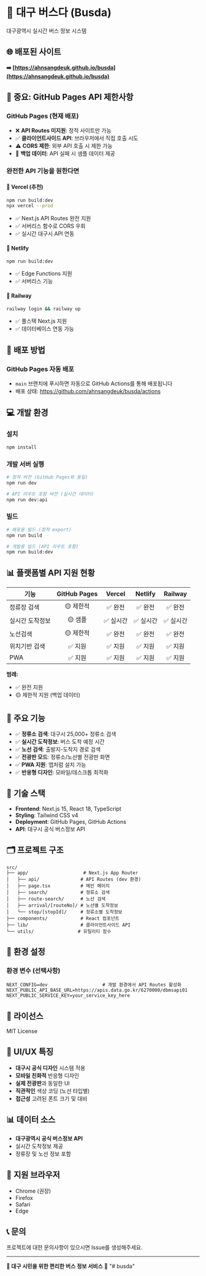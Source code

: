 # 🚌 대구 버스다 (Busda)

대구광역시 실시간 버스 정보 시스템

## 🌐 배포된 사이트

**➡️ [https://ahnsangdeuk.github.io/busda](https://ahnsangdeuk.github.io/busda)**

## 🚨 중요: GitHub Pages API 제한사항

### GitHub Pages (현재 배포)
- ❌ **API Routes 미지원**: 정적 사이트만 가능
- ✅ **클라이언트사이드 API**: 브라우저에서 직접 호출 시도
- ⚠️ **CORS 제한**: 외부 API 호출 시 제한 가능
- 🔄 **백업 데이터**: API 실패 시 샘플 데이터 제공

### 완전한 API 기능을 원한다면

#### 🥇 Vercel (추천)
```bash
npm run build:dev
npx vercel --prod
```
- ✅ Next.js API Routes 완전 지원
- ✅ 서버리스 함수로 CORS 우회
- ✅ 실시간 대구시 API 연동

#### 🥈 Netlify
```bash
npm run build:dev
```
- ✅ Edge Functions 지원
- ✅ 서버리스 기능

#### 🥉 Railway
```bash
railway login && railway up
```
- ✅ 풀스택 Next.js 지원
- ✅ 데이터베이스 연동 가능

## 🚀 배포 방법

### GitHub Pages 자동 배포
- `main` 브랜치에 푸시하면 자동으로 GitHub Actions를 통해 배포됩니다
- 배포 상태: https://github.com/ahnsangdeuk/busda/actions

## 💻 개발 환경

### 설치
```bash
npm install
```

### 개발 서버 실행
```bash
# 정적 버전 (GitHub Pages와 동일)
npm run dev

# API 라우트 포함 버전 (실시간 데이터)
npm run dev:api
```

### 빌드
```bash
# 배포용 빌드 (정적 export)
npm run build

# 개발용 빌드 (API 라우트 포함)
npm run build:dev
```

## 📊 플랫폼별 API 지원 현황

| 기능 | GitHub Pages | Vercel | Netlify | Railway |
|------|:------------:|:------:|:-------:|:-------:|
| 정류장 검색 | 🟡 제한적 | ✅ 완전 | ✅ 완전 | ✅ 완전 |
| 실시간 도착정보 | 🟡 샘플 | ✅ 실시간 | ✅ 실시간 | ✅ 실시간 |
| 노선검색 | 🟡 제한적 | ✅ 완전 | ✅ 완전 | ✅ 완전 |
| 위치기반 검색 | ✅ 지원 | ✅ 지원 | ✅ 지원 | ✅ 지원 |
| PWA | ✅ 지원 | ✅ 지원 | ✅ 지원 | ✅ 지원 |

**범례:**
- ✅ 완전 지원
- 🟡 제한적 지원 (백업 데이터)

## 🔧 주요 기능

- ✅ **정류소 검색**: 대구시 25,000+ 정류소 검색
- ✅ **실시간 도착정보**: 버스 도착 예정 시간
- ✅ **노선 검색**: 출발지-도착지 경로 검색
- ✅ **전광판 모드**: 정류소/노선별 전광판 화면
- ✅ **PWA 지원**: 앱처럼 설치 가능
- ✅ **반응형 디자인**: 모바일/데스크톱 최적화

## 📱 기술 스택

- **Frontend**: Next.js 15, React 18, TypeScript
- **Styling**: Tailwind CSS v4
- **Deployment**: GitHub Pages, GitHub Actions
- **API**: 대구시 공식 버스정보 API

## 🗂️ 프로젝트 구조

```
src/
├── app/                    # Next.js App Router
│   ├── api/               # API Routes (dev 환경)
│   ├── page.tsx           # 메인 페이지
│   ├── search/            # 정류소 검색
│   ├── route-search/      # 노선 검색
│   ├── arrival/[routeNo]/ # 노선별 도착정보
│   └── stop/[stopId]/     # 정류소별 도착정보
├── components/            # React 컴포넌트
├── lib/                   # 클라이언트사이드 API
└── utils/                # 유틸리티 함수
```

## 🔧 환경 설정

### 환경 변수 (선택사항)
```env
NEXT_CONFIG=dev                    # 개발 환경에서 API Routes 활성화
NEXT_PUBLIC_API_BASE_URL=https://apis.data.go.kr/6270000/dbmsapi01
NEXT_PUBLIC_SERVICE_KEY=your_service_key_here
```

## 📄 라이선스

MIT License

## 🎨 UI/UX 특징

- **대구시 공식 디자인** 시스템 적용
- **모바일 친화적** 반응형 디자인
- **실제 전광판**과 동일한 UI
- **직관적인** 색상 코딩 (노선 타입별)
- **접근성** 고려된 폰트 크기 및 대비

## 📊 데이터 소스

- **대구광역시 공식 버스정보 API**
- 실시간 도착정보 제공
- 정류장 및 노선 정보 포함

## 📱 지원 브라우저

- Chrome (권장)
- Firefox
- Safari
- Edge

## 📞 문의

프로젝트에 대한 문의사항이 있으시면 Issue를 생성해주세요.

---

**🚌 대구 시민을 위한 편리한 버스 정보 서비스** 🌟
"# busda"
